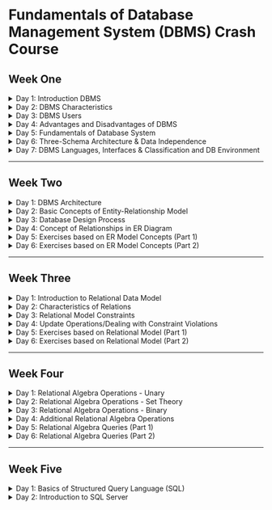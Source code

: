 # Fundamentals of Database Management System (DBMS) Crash Course
## Week One
<details>
<summary> Day 1: Introduction DBMS </summary>
<blockquote> 

- [Video 1: Introduction about DBMS](https://www.youtube.com/watch?v=6Iu45VZGQDk&list=PLBlnK6fEyqRi_CUQ-FXxgzKQ1dwr_ZJWZ&index=1 "Introduction to Database Management System") 
</blockquote>
</details>

<details>
<summary> Day 2: DBMS Characteristics </summary>
<blockquote> 

 - [Video 1: DBMS Characteristics](https://www.youtube.com/watch?v=wClEbCyWryI&list=PLBlnK6fEyqRi_CUQ-FXxgzKQ1dwr_ZJWZ&index=2 "Characteristics of Database Management System") 
</blockquote>
</details>

<details>
<summary> Day 3: DBMS Users </summary>
<blockquote> 

 - [Video 1: DBMS Users](https://www.youtube.com/watch?v=qoAL4MA3P08&list=PLBlnK6fEyqRi_CUQ-FXxgzKQ1dwr_ZJWZ&index=3 "Characteristics of Database Management System") 
</blockquote>
</details>

<details>
<summary> Day 4: Advantages and Disadvantages of DBMS </summary>
<blockquote> 

 - [Video 1: DBMS Characteristics](https://www.youtube.com/watch?v=YcYF-kxE0Sw&list=PLBlnK6fEyqRi_CUQ-FXxgzKQ1dwr_ZJWZ&index=4 "Advantages and Disadvantages of Database Management System") 
</blockquote>
</details>

<details>
<summary> Day 5: Fundamentals of Database System </summary>
<blockquote> 

 - [Video 1: DBMS Characteristics](https://www.youtube.com/watch?v=qMAxQh6Xilo&list=PLBlnK6fEyqRi_CUQ-FXxgzKQ1dwr_ZJWZ&index=6 "Fundamentals of Database System") 
</blockquote>
</details>

<details>
<summary> Day 6: Three-Schema Architecture & Data Independence </summary>
<blockquote> 

 - [Video 1: DBMS Characteristics](https://www.youtube.com/watch?v=vuXnRRG-m5M&list=PLBlnK6fEyqRi_CUQ-FXxgzKQ1dwr_ZJWZ&index=7 "Three-Schema Architecture & Data Independence") 
</blockquote>
</details>

<details>
<summary> Day 7: DBMS Languages, Interfaces & Classification and DB Environment </summary>
<blockquote> 

 - [Video 1: DBMS Languages, Interfaces & Classification](https://www.youtube.com/watch?v=DkEMtOFMNQE&list=PLBlnK6fEyqRi_CUQ-FXxgzKQ1dwr_ZJWZ&index=8 "DBMS Languages, Interfaces & Classification") 
 - [Video 2: DB Environment](https://www.youtube.com/watch?v=rqcTHitakDM&list=PLBlnK6fEyqRi_CUQ-FXxgzKQ1dwr_ZJWZ&index=9 "Database Environment") 
</blockquote>
</details>

---

## Week Two
<details>
<summary> Day 1: DBMS Architecture </summary>
<blockquote> 

 - [Video 1: DBMS Architecture](https://www.youtube.com/watch?v=dftMGbbULhE&list=PLBlnK6fEyqRi_CUQ-FXxgzKQ1dwr_ZJWZ&index=10 "DBMS Architecture") 
</blockquote>
</details>

<details>
<summary> Day 2: Basic Concepts of Entity-Relationship Model </summary>
<blockquote> 

 - [Video 1: Basic Concepts of Entity-Relationship Model](https://www.youtube.com/watch?v=wOD02sezmX8&list=PLBlnK6fEyqRi_CUQ-FXxgzKQ1dwr_ZJWZ&index=11 "Basic Concepts of Entity-Relationship Model") 
</blockquote>
</details>

<details>
<summary> Day 3: Database Design Process </summary>
<blockquote> 

 - [Video 1: Database Design Process](https://www.youtube.com/watch?v=7m6gXeMDaHc&list=PLBlnK6fEyqRi_CUQ-FXxgzKQ1dwr_ZJWZ&index=12 "Database Design Process") 
</blockquote>
</details>

<details>
<summary> Day 4: Concept of Relationships in ER Diagram </summary>
<blockquote> 

 - [Video 1: Concept of Relationships in ER Diagram](https://www.youtube.com/watch?v=n3mHfQft5P8&list=PLBlnK6fEyqRi_CUQ-FXxgzKQ1dwr_ZJWZ&index=13 "Concept of Relationships in ER Diagram") 
</blockquote>
</details>

<details>
<summary> Day 5: Exercises based on ER Model Concepts (Part 1) </summary>
<blockquote> 

 - [Video 1: Exercises based on ER Model Concepts (Part 1)](https://www.youtube.com/watch?v=l9BRmq7pgZ8&list=PLBlnK6fEyqRi_CUQ-FXxgzKQ1dwr_ZJWZ&index=14 "Exercises based on ER Model Concepts (Part 1)") 
</blockquote>
</details>

<details>
<summary> Day 6: Exercises based on ER Model Concepts (Part 2) </summary>
<blockquote> 

 - [Video 1: Exercises based on ER Model Concepts (Part 2)](https://www.youtube.com/watch?v=BexmtjyRp6I&list=PLBlnK6fEyqRi_CUQ-FXxgzKQ1dwr_ZJWZ&index=15 "Exercises based on ER Model Concepts (Part 2)") 
</blockquote>
</details>

---

## Week Three
<details>
<summary> Day 1: Introduction to Relational Data Model </summary>
<blockquote> 

 - [Video 1: Introduction to Relational Data Model](https://www.youtube.com/watch?v=Q45sr5p_NmQ&list=PLBlnK6fEyqRi_CUQ-FXxgzKQ1dwr_ZJWZ&index=16 "Introduction to Relational Data Model") 
</blockquote>
</details>

<details>
<summary> Day 2: Characteristics of Relations </summary>
<blockquote> 

 - [Video 1: Characteristics of Relations](https://www.youtube.com/watch?v=J4hZbuTLyhI&list=PLBlnK6fEyqRi_CUQ-FXxgzKQ1dwr_ZJWZ&index=17 "Characteristics of Relations") 
</blockquote>
</details>

<details>
<summary> Day 3: Relational Model Constraints </summary>
<blockquote> 

 - [Video 1: Relational Model Constraints](https://www.youtube.com/watch?v=uPOGPL2C0_8&list=PLBlnK6fEyqRi_CUQ-FXxgzKQ1dwr_ZJWZ&index=18 "Relational Model Constraints") 
</blockquote>
</details>

<details>
<summary> Day 4: Update Operations/Dealing with Constraint Violations </summary>
<blockquote> 

 - [Video 1: Update Operations/Dealing with Constraint Violations](https://www.youtube.com/watch?v=lMthy1iwR3s&list=PLBlnK6fEyqRi_CUQ-FXxgzKQ1dwr_ZJWZ&index=19 "Update Operations/Dealing with Constraint Violations") 
</blockquote>
</details>

<details>
<summary> Day 5: Exercises based on Relational Model (Part 1) </summary>
<blockquote> 

 - [Video 1: Exercises based on Relational Model (Part 1)](https://www.youtube.com/watch?v=BZVWPsa08Jw&list=PLBlnK6fEyqRi_CUQ-FXxgzKQ1dwr_ZJWZ&index=20 "Exercises based on Relational Model (Part 1)") 
</blockquote>
</details>

<details>
<summary> Day 6: Exercises based on Relational Model (Part 2) </summary>
<blockquote> 

 - [Video 1: Exercises based on Relational Model (Part 2)](https://www.youtube.com/watch?v=xhohP0rZcB0&list=PLBlnK6fEyqRi_CUQ-FXxgzKQ1dwr_ZJWZ&index=21 "Exercises based on Relational Model (Part 2)") 
</blockquote>
</details>

---

## Week Four

<details>
<summary> Day 1: Relational Algebra Operations - Unary </summary>
<blockquote> 

 - [Video 1: Relational Algebra Operations - Unary](https://www.youtube.com/watch?v=8PJGw123zeE&list=PLBlnK6fEyqRi_CUQ-FXxgzKQ1dwr_ZJWZ&index=22 "Relational Algebra Operations - Unary") 
</blockquote>
</details>

<details>
<summary> Day 2: Relational Algebra Operations - Set Theory </summary>
<blockquote> 

 - [Video 1: Relational Algebra Operations - Set Theory](https://www.youtube.com/watch?v=r6OsT9Zi4Cg&list=PLBlnK6fEyqRi_CUQ-FXxgzKQ1dwr_ZJWZ&index=23 "Relational Algebra Operations - Set Theory") 
</blockquote>
</details>

<details>
<summary> Day 3: Relational Algebra Operations - Binary </summary>
<blockquote> 

 - [Video 1: Relational Algebra Operations - Binary](https://www.youtube.com/watch?v=sJtuZq-LEQM&list=PLBlnK6fEyqRi_CUQ-FXxgzKQ1dwr_ZJWZ&index=24 "Relational Algebra Operations - Binary") 
</blockquote>
</details>

<details>
<summary> Day 4: Additional Relational Algebra Operations </summary>
<blockquote> 

 - [Video 1: Additional Relational Algebra Operations](https://www.youtube.com/watch?v=4kqoN9-rqiQ&list=PLBlnK6fEyqRi_CUQ-FXxgzKQ1dwr_ZJWZ&index=25 "Additional Relational Algebra Operations") 
</blockquote>
</details>

<details>
<summary> Day 5: Relational Algebra Queries (Part 1) </summary>
<blockquote> 

 - [Video 1: Relational Algebra Queries (Part 1)](https://www.youtube.com/watch?v=Dgq01JAWw4Y&list=PLBlnK6fEyqRi_CUQ-FXxgzKQ1dwr_ZJWZ&index=26 "Relational Algebra Queries (Part 1)") 
</blockquote>
</details>

<details>
<summary> Day 6: Relational Algebra Queries (Part 2) </summary>
<blockquote> 

 - [Video 1: Relational Algebra Queries (Part 2)](https://www.youtube.com/watch?v=4y4tBfnPlS8&list=PLBlnK6fEyqRi_CUQ-FXxgzKQ1dwr_ZJWZ&index=27 "Relational Algebra Queries (Part 2)") 
</blockquote>
</details>


---

## Week Five

<details>
<summary> Day 1: Basics of Structured Query Language (SQL) </summary>

<blockquote> 

## Structured Query Language (SQL)
SQL is Structured Query Language, which is a computer language for storing, manipulating and retrieving data stored in a relational database.

SQL is the standard language for Relational Database System. All the Relational Database Management Systems (RDMS) like MySQL, MS Access, Oracle, Sybase, Informix, Postgres and SQL Server use SQL as their standard database language.

Also, they are using different dialects, such as-
- MS SQL Server using T-SQL,
- Oracle using PL/SQL,
- MS Access version of SQL is called JET SQL (native format) etc.

## Applications of SQL
As mentioned before, SQL is one of the most widely used query language over the databases. I'm going to list few of them here:
- Allows users to access data in the relational database management systems.
- Allows users to describe the data.
- Allows users to define the data in a database and manipulate that data.
- Allows to embed within other languages using SQL modules, libraries & pre-compilers.
- Allows users to create and drop databases and tables.
- Allows users to create view, stored procedure, functions in a database.
- Allows users to set permissions on tables, procedures and views.

## Features of SQL
- High Performance.
- High Availability.
- Scalability and Flexibility Run anything.
- Robust Transactional Support.
- Web and Data Warehouse Strengths.
- Strong Data Protection.
- Comprehensive Application Development.
- Management Ease.
- Open Source Freedom and 24 x 7 Support.
- Lowest Total Cost of Ownership.

## Components of DBMS Environment
A DBMS is software package used to design, manage, and maintain databases. Each DBMS should have facilities to define the database, manipulate the content of the database and control the database. These facilities will help the designer, the user as well as the database administrator to discharge their responsibility in designing, using and managing the database. It provides the following facilities:

1. Data Definition Language (DDL): it manages table and index structure. The most basic items of DDL are the CREATE, ALTER, RENAME and DROP statements: 
    - CREATE: creates an object (a table, for example) in the database.  
    - DROP: deletes an object in the database, usually irretrievably.  
    - ALTER: modifies the structure an existing object in various ways. For example, adding a column to an existing table.  

2. Data Manipulation Language (DML): is the subset of SQL used to add, update and delete data. 
The acronym CRUD refers to all of the major functions that need to be implemented in a relational database application to consider it complete. Each letter in the acronym can be mapped to a standard SQL statement: 
    - CREATE: inserts new data into a database.It's SQL is INSERT INTO.
    - READ (RETRIEVE): extracts data from a database. It's SQL is SELECT
    - UPDATE: updates data in a database. It's SQL is UPDATE
    - DELETE (DESTROY): deletes data from a database. It's SQL is DELETE

3. Data Query Language (DQL): it is a language for accessing or retrieving the data organized by the appropriate data model. Since the required data or Query by the user will be extracted using this type of language, it is also called "Query Language".
    - Procedural DQL:  user specifies what data is required and how to get the data.
    - Non-Procedural DQL: user specifies what data is required but not how it is to be retrieved

4. Data Dictionary (DD): Due to the fact that a database is a self describing system, this tool, Data Dictionary, is used to store and organize information about the data stored in the database.
5. Data Control Language (DCL): 
    - Database is a shared resource that demands control of data access and usage. The database administrator should have the facility to control the overall operation of the system.
    - Data Control Languages are commands that will help the Database Administrator to control the database.
    - The commands include grant or revoke privileges to access the database or particular object within the database and to store or remove database transactions.


</blockquote>

---

</details>

<details>
<summary> Day 2: Introduction to SQL Server </summary>
<blockquote> 

## SQL Server
Microsoft is the vendor of SQL Server. The newest version is “SQL Server 2012”.  
We have different editions of SQL Server, where SQL Server Express is free to download and use. 
SQL Server uses T-SQL (Transact-SQL). T-SQL is Microsoft's proprietary extension to SQL. T-SQL is very similar to standard SQL, but in addition it supports some extra functionality, built-in functions, etc. T-SQL expands on the SQL standard to include procedural programming, local variables, various support functions for string processing, date processing, mathematics, etc. 
SQL Server consists of a Database Engine and a Management Studio (and lots of other stuff which we will not mention here). The Database engine has no graphical interface - it is just a service running in the background of your computer (preferable on the server). The Management Studio is graphical tool for configuring and viewing the information in the database. It can be installed on the server or on the client (or both). 
<img src="images/1.png">

## SQL Server Management Studio 
SQL Server Management Studio is a GUI tool included with SQL Server for configuring, managing, and administering all components within Microsoft SQL Server. The tool includes both script editors and graphical tools that work with objects and features of the server. As mentioned earlier, version of SQL Server Management Studio is also available for SQL Server Express Edition, for which it is known as SQL Server Management Studio Express. 
A central feature of SQL Server Management Studio is the Object Explorer, which allows the user to browse, select, and act upon any of the objects within the server. It can be used to visually observe and analyze query plans and optimize the database performance, among others. SQL Server Management Studio can also be used to create a new database, alter any existing database schema by adding or modifying tables and indexes, or analyze performance. It includes the query windows which provide a GUI based interface to write and execute queries. 

<img src="images/2.jpg">

When creating SQL commands and queries, the “Query Editor” (select “New Query” from the Toolbar) is used (shown in the figure above). 
With SQL and the “Query Editor” we can do almost everything with code, but sometimes it is also a good idea to use the different Designer tools in SQL to help us do the work without coding (so much). 

## Create a new Database 
It is quite simple to create a new database in Microsoft SQL Server. Just right-click on the 
“Databases” node and select “New Database…” 

<img src="images/3.jpg">

There are lots of settings you may set regarding your database, but the only information you must fill in is the name of your database: 

<img src="images/4.jpg">

You may also use the SQL language to create a new database, but sometimes it is easier to just use the built-in features in the Management Studio.

## Queries 
In order to make a new SQL query, select the “New Query” button from the Toolbar. 

<img src="images/5.jpg">

Here we can write any kind of queries that is supported by the SQL language. 

</blockquote>
</details>






